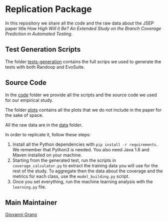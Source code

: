 # Replication Package

In this repository we share all the code and the raw data about the JSEP paper title _How High Will it Be? An Extended Study on the Branch Coverage Prediction in Automated Testing_.

## Test Generation Scripts

The folder [tests-generation][test] contains the full scrips we used to generate the tests with both Randoop and EvoSuite.


## Source Code 

In the [code][code] folder we provide all the scripts and the source code we used for our empirical study.

The folder [plots][plots] contains all the plots that we do not include in the paper for the sake of space.

All the raw data are in the [data][data] folder.

In order to replicate it, follow these steps:

1. Install all the Python dependencies with `pip install -r requirements`. We remember that Python3 is needed. You also need Java 1.8 and Maven installed on your machine.
2. Starting from the generated test, run the scripts in `coverage_calculator.py` to extract the training data you will use for the rest of the study. To aggregate then the data about the coverage and the metrics for each class, use the `model_building.py` script.
3. Once you set everything, run the machine learning analysis with the `learning.py` file.


## Main Maintainer 
[Giovanni Grano][gio]

[test]: https://github.com/sealuzh/branch-prediction/tree/master/test-generation
[code]: https://github.com/sealuzh/branch-prediction/tree/master/code
[gio]: https://github.com/giograno
[data]: https://github.com/sealuzh/branch-prediction/tree/master/code/data
[plots]: https://github.com/sealuzh/branch-prediction/tree/master/code/plots
